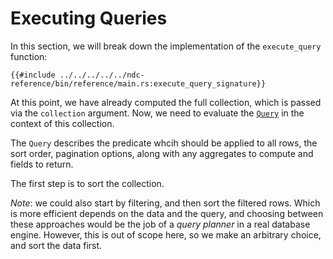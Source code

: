 # Executing Queries

In this section, we will break down the implementation of the `execute_query` function:

```rust,no_run,noplayground
{{#include ../../../../../ndc-reference/bin/reference/main.rs:execute_query_signature}}
```

At this point, we have already computed the full collection, which is passed via the `collection` argument. Now, we need to evaluate the [`Query`](../../../reference/types.md#query) in the context of this collection.

The `Query` describes the predicate whcih should be applied to all rows, the sort order, pagination options, along with any aggregates to compute and fields to return.

The first step is to sort the collection. 

_Note_: we could also start by filtering, and then sort the filtered rows. Which is more efficient depends on the data and the query, and choosing between these approaches would be the job of a _query planner_ in a real database engine. However, this is out of scope here, so we make an arbitrary choice, and sort the data first.